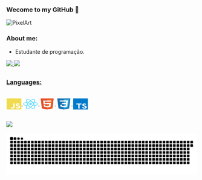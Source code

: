 ### Wecome to my GitHub 👋

![PixelArt](https://user-images.githubusercontent.com/61357219/205320775-0123ac67-50b9-4b7f-9980-495cba7cf2a1.gif)


### About me:


  - Estudante de programação.

  




<div>
 <a href="https://github.com/FabioPassos10">
 <img  height="160em" src="https://github-readme-stats.vercel.app/api?username=FabioPassos10&show_icons=true&theme=tokyonight&include_all_commits=true&count_private=true"/>
 <img  height="160em" src="https://github-readme-stats.vercel.app/api/top-langs/?username=FabioPassos10&layout=compact&langs_count=7&theme=tokyonight"/>
 
</div> 
  
##
 ### Languages:
<div style="display: inline_block"><br>
  <img align="center" alt="Js" height="30" width="40" src="https://raw.githubusercontent.com/devicons/devicon/master/icons/javascript/javascript-plain.svg">
  <img align="center" alt="React" height="30" width="40" src="https://raw.githubusercontent.com/devicons/devicon/master/icons/react/react-original.svg">
  <img align="center" alt="HTML" height="30" width="40" src="https://raw.githubusercontent.com/devicons/devicon/master/icons/html5/html5-original.svg">
  <img align="center" alt="CSS" height="30" width="40" src="https://raw.githubusercontent.com/devicons/devicon/master/icons/css3/css3-original.svg">
  <img align="center" alt="Ts" height="30" width="40" src="https://raw.githubusercontent.com/devicons/devicon/master/icons/typescript/typescript-plain.svg">
 
##
  <a href = "mailto:fabioeloypassos2019@gmail.com"><img src="https://img.shields.io/badge/-Gmail-%23333?style=for-the-badge&logo=gmail&logoColor=white" target="_blank"></a>
  
  
  
![Snake animation](https://github.com/FabioPassos10/FabioPassos10/blob/output/github-contribution-grid-snake.svg) 
</div>
 
 
 
 
 
 

